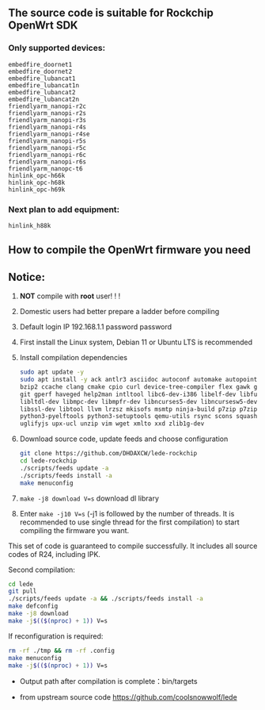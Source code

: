 ## The source code is suitable for Rockchip OpenWrt SDK
### Only supported devices:
```
embedfire_doornet1
embedfire_doornet2
embedfire_lubancat1
embedfire_lubancat1n
embedfire_lubancat2
embedfire_lubancat2n
friendlyarm_nanopi-r2c
friendlyarm_nanopi-r2s
friendlyarm_nanopi-r3s
friendlyarm_nanopi-r4s
friendlyarm_nanopi-r4se
friendlyarm_nanopi-r5s
friendlyarm_nanopi-r5c
friendlyarm_nanopi-r6c
friendlyarm_nanopi-r6s
friendlyarm_nanopc-t6
hinlink_opc-h66k
hinlink_opc-h68k
hinlink_opc-h69k
```

### Next plan to add equipment:
```
hinlink_h88k
```
How to compile the OpenWrt firmware you need
-
Notice:
-
1. **NOT** compile with **root** user! ! !
2. Domestic users had better prepare a ladder before compiling
3. Default login IP 192.168.1.1 password password

2. First install the Linux system, Debian 11 or Ubuntu LTS is recommended
3. Install compilation dependencies

   ```bash
   sudo apt update -y
   sudo apt install -y ack antlr3 asciidoc autoconf automake autopoint binutils bison build-essential \
   bzip2 ccache clang cmake cpio curl device-tree-compiler flex gawk gettext gcc-multilib g++-multilib \
   git gperf haveged help2man intltool libc6-dev-i386 libelf-dev libfuse-dev libglib2.0-dev libgmp3-dev \
   libltdl-dev libmpc-dev libmpfr-dev libncurses5-dev libncursesw5-dev libpython3-dev libreadline-dev \
   libssl-dev libtool llvm lrzsz mkisofs msmtp ninja-build p7zip p7zip-full patch pkgconf python3 \
   python3-pyelftools python3-setuptools qemu-utils rsync scons squashfs-tools subversion swig texinfo \
   uglifyjs upx-ucl unzip vim wget xmlto xxd zlib1g-dev
   ```

3. Download source code, update feeds and choose configuration

   ```bash
   git clone https://github.com/DHDAXCW/lede-rockchip
   cd lede-rockchip
   ./scripts/feeds update -a
   ./scripts/feeds install -a
   make menuconfig
   ```

5. `make -j8 download V=s` download dl library

6. Enter `make -j10 V=s` (-j1 is followed by the number of threads. It is recommended to use single thread for the first compilation) to start compiling the firmware you want.

This set of code is guaranteed to compile successfully. It includes all source codes of R24, including IPK.

Second compilation:
```bash
cd lede
git pull
./scripts/feeds update -a && ./scripts/feeds install -a
make defconfig
make -j8 download
make -j$(($(nproc) + 1)) V=s
```

If reconfiguration is required:
```bash
rm -rf ./tmp && rm -rf .config
make menuconfig
make -j$(($(nproc) + 1)) V=s
```

- Output path after compilation is complete：bin/targets

- from upstream source code https://github.com/coolsnowwolf/lede
